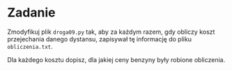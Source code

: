 # Zadanie

Zmodyfikuj plik `droga09.py` tak, aby za każdym razem, gdy obliczy koszt przejechania danego dystansu, zapisywał tę informację do pliku `obliczenia.txt`.

Dla każdego kosztu dopisz, dla jakiej ceny benzyny były robione obliczenia.
